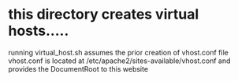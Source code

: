 # this directory creates virtual hosts.....
running virtual_host.sh assumes the prior creation of vhost.conf file
vhost.conf is located at /etc/apache2/sites-available/vhost.conf and
provides the DocumentRoot to this website

